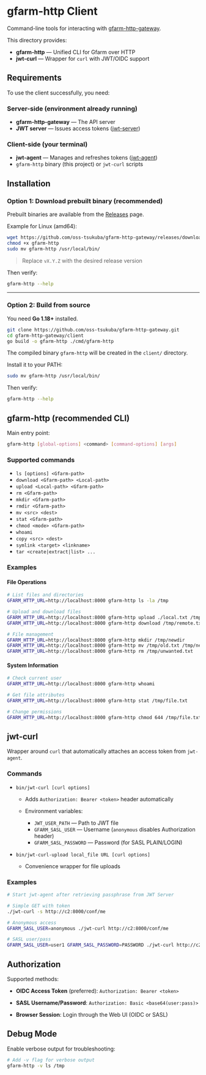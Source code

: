 # gfarm-http Client

Command-line tools for interacting with [gfarm-http-gateway](../server).

This directory provides:

- **gfarm-http** — Unified CLI for Gfarm over HTTP
- **jwt-curl** — Wrapper for `curl` with JWT/OIDC support

## Requirements

To use the client successfully, you need:

### Server-side (environment already running)

- **gfarm-http-gateway** — The API server  
- **JWT server** — Issues access tokens ([jwt-server](https://github.com/oss-tsukuba/jwt-server))  

### Client-side (your terminal)

- **jwt-agent** — Manages and refreshes tokens ([jwt-agent](https://github.com/oss-tsukuba/jwt-agent))  
- `gfarm-http` binary (this project) or `jwt-curl` scripts  

## Installation

### Option 1: Download prebuilt binary (recommended)

Prebuilt binaries are available from the [Releases](https://github.com/oss-tsukuba/gfarm-http-gateway/releases) page.

Example for Linux (amd64):

```bash
wget https://github.com/oss-tsukuba/gfarm-http-gateway/releases/download/vX.Y.Z/gfarm-http-linux-amd64 -O gfarm-http
chmod +x gfarm-http
sudo mv gfarm-http /usr/local/bin/
```

> Replace `vX.Y.Z` with the desired release version

Then verify:

```bash
gfarm-http --help
```


---

### Option 2: Build from source

You need **Go 1.18+** installed.

```bash
git clone https://github.com/oss-tsukuba/gfarm-http-gateway.git
cd gfarm-http-gateway/client
go build -o gfarm-http ./cmd/gfarm-http
```

The compiled binary `gfarm-http` will be created in the `client/` directory.

Install it to your PATH:

```bash
sudo mv gfarm-http /usr/local/bin/
```

Then verify:

```bash
gfarm-http --help
```


## gfarm-http (recommended CLI)

Main entry point:

```bash
gfarm-http [global-options] <command> [command-options] [args]
```

### Supported commands

* `ls [options] <Gfarm-path>`
* `download <Gfarm-path> <Local-path>`
* `upload <Local-path> <Gfarm-path>`
* `rm <Gfarm-path>`
* `mkdir <Gfarm-path>`
* `rmdir <Gfarm-path>`
* `mv <src> <dest>`
* `stat <Gfarm-path>`
* `chmod <mode> <Gfarm-path>`
* `whoami`
* `copy <src> <dest>`
* `symlink <target> <linkname>`
* `tar <create|extract|list> ...`

### Examples

#### File Operations
```bash
# List files and directories
GFARM_HTTP_URL=http://localhost:8000 gfarm-http ls -la /tmp

# Upload and download files
GFARM_HTTP_URL=http://localhost:8000 gfarm-http upload ./local.txt /tmp/remote.txt
GFARM_HTTP_URL=http://localhost:8000 gfarm-http download /tmp/remote.txt ./local.txt

# File management
GFARM_HTTP_URL=http://localhost:8000 gfarm-http mkdir /tmp/newdir
GFARM_HTTP_URL=http://localhost:8000 gfarm-http mv /tmp/old.txt /tmp/new.txt
GFARM_HTTP_URL=http://localhost:8000 gfarm-http rm /tmp/unwanted.txt
```

#### System Information
```bash
# Check current user
GFARM_HTTP_URL=http://localhost:8000 gfarm-http whoami

# Get file attributes
GFARM_HTTP_URL=http://localhost:8000 gfarm-http stat /tmp/file.txt

# Change permissions
GFARM_HTTP_URL=http://localhost:8000 gfarm-http chmod 644 /tmp/file.txt
```


## jwt-curl

Wrapper around `curl` that automatically attaches an access token from `jwt-agent`.

### Commands

* `bin/jwt-curl [curl options]`

  * Adds `Authorization: Bearer <token>` header automatically
  * Environment variables:

    * `JWT_USER_PATH` — Path to JWT file
    * `GFARM_SASL_USER` — Username (`anonymous` disables Authorization header)
    * `GFARM_SASL_PASSWORD` — Password (for SASL PLAIN/LOGIN)
* `bin/jwt-curl-upload local_file URL [curl options]`

  * Convenience wrapper for file uploads

### Examples

```bash
# Start jwt-agent after retrieving passphrase from JWT Server

# Simple GET with token
./jwt-curl -s http://c2:8000/conf/me

# Anonymous access
GFARM_SASL_USER=anonymous ./jwt-curl http://c2:8000/conf/me

# SASL user/pass
GFARM_SASL_USER=user1 GFARM_SASL_PASSWORD=PASSWORD ./jwt-curl http://c2:8000/conf/me
```

## Authorization

Supported methods:

* **OIDC Access Token** (preferred):
  `Authorization: Bearer <token>`

* **SASL Username/Password**:
  `Authorization: Basic <base64(user:pass)>`

* **Browser Session**:
  Login through the Web UI (OIDC or SASL)

## Debug Mode

Enable verbose output for troubleshooting:

```bash
# Add -v flag for verbose output
gfarm-http -v ls /tmp
```
